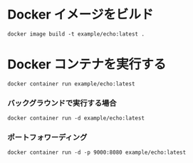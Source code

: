 # Docker イメージをビルド
```
docker image build -t example/echo:latest .
```
# Docker コンテナを実行する
```
docker container run example/echo:latest
```
### バックグラウンドで実行する場合
```
docker container run -d example/echo:latest
```
### ポートフォワーディング
```
docker container run -d -p 9000:8080 example/echo:latest
```